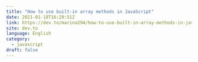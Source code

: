 ```yaml
---
title: "How to use built-in array methods in JavaScript"
date: 2021-01-18T16:29:51Z
link: https://dev.to/marina294/how-to-use-built-in-array-methods-in-javascript-10ci?utm_medium=RSS&utm_source=news.12bit.vn
site: dev.to
language: English
category:
  - javascript
draft: false
---
```

